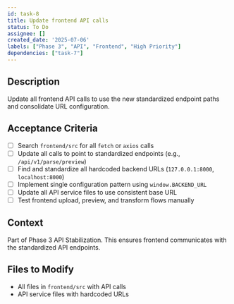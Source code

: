 ```yaml
---
id: task-8
title: Update frontend API calls
status: To Do
assignee: []
created_date: '2025-07-06'
labels: ["Phase 3", "API", "Frontend", "High Priority"]
dependencies: ["task-7"]
---
```


## Description

Update all frontend API calls to use the new standardized endpoint paths and consolidate URL configuration.

## Acceptance Criteria

- [ ] Search `frontend/src` for all `fetch` or `axios` calls
- [ ] Update all calls to point to standardized endpoints (e.g., `/api/v1/parse/preview`)
- [ ] Find and standardize all hardcoded backend URLs (`127.0.0.1:8000`, `localhost:8000`)
- [ ] Implement single configuration pattern using `window.BACKEND_URL`
- [ ] Update all API service files to use consistent base URL
- [ ] Test frontend upload, preview, and transform flows manually

## Context

Part of Phase 3 API Stabilization. This ensures frontend communicates with the standardized API endpoints.

## Files to Modify

- All files in `frontend/src` with API calls
- API service files with hardcoded URLs